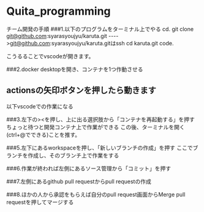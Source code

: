 # Quita_programming
チーム開発の手順
###1.以下のプログラムをターミナル上でやる
cd.
git clone git@github.com:syarasyoujyu/karuta.git   ---->git@github.com:syarasyoujyu/karuta.gitはssh
cd karuta.git
code.

こうるることでvscodeが開きます。

###2.docker desktopを開き、コンテナを1つ作動させる

actionsの矢印ボタンを押したら動きます
-------------------------------
以下vscodeでの作業になる

###3.左下の><を押し、上に出る選択肢から「コンテナを再起動する」を押す
ちょっと待つと開発コンテナ上で作業ができる
この後、ターミナルを開く(ctrl+@でできる)ことを推す。

###5.左下にあるworkspaceを押し、「新しいブランチの作成」を押す
ここでブランチを作成し、そのブランチ上で作業をする

###6.作業が終われば左側にあるソース管理から「コミット」を押す

###7.左側にあるgithub pull requestからpull requestの作成

###8.ほかの人から承認をもらえば自分のpull request画面からMerge pull requestを押してマージする


